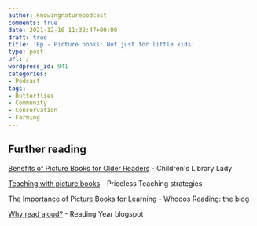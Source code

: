 ```yaml
---
author: knowingnaturepodcast
comments: true
date: 2021-12-16 11:32:47+00:00
draft: true
title: 'Ep - Picture books: Not just for little kids'
type: post
url: /
wordpress_id: 941
categories:
- Podcast
tags:
- Butterflies
- Community
- Conservation
- Farming
---
```


## Further reading

[Benefits of Picture Books for Older Readers](https://childrenslibrarylady.com/using-picture-books-with-older-children/) \- Children's Library Lady  
  
[Teaching with picture books](https://www.priceless-teaching-strategies.com/teaching-with-picture-books.html) \- Priceless Teaching strategies  
  
[The Importance of Picture Books for Learning](http://blog.whooosreading.org/the-importance-of-picture-books-for-learning/) \- Whooos Reading: the blog  
  
[Why read aloud?](https://readingyear.blogspot.com/2011/01/why-read-aloud.html) \- Reading Year blogspot

